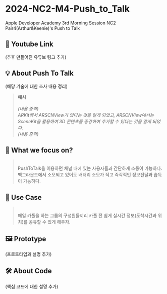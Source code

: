 # 2024-NC2-M4-Push_to_Talk
Apple Developer Academy 3rd Morning Session NC2 Pair4(Arthur&amp;Keenie)'s Push to Talk

## 🎥 Youtube Link
(추후 만들어진 유튜브 링크 추가)

## 💡 About Push To Talk
(해당 기술에 대한 조사 내용 정리)

> **예시** <br/><br/>
_(내용 중략) <br/>
ARKit에서 ARSCNView가 있다는 것을 알게 되었고, ARSCNView에서는 SceneKit을 활용하여 3D 콘텐츠를 증강하여 추가할 수 있다는 것을 알게 되었다. <br/>
(내용 중략)_

## 🎯 What we focus on?
> <br/> PushToTalk을 이용하면 채널 내에 있는 사용자들과 간단하게 소통이 가능하다. 백그라운드에서 소모되고 있어도 배터리 소모가 적고 즉각적인 정보전달과 습득이 가능하다.

## 💼 Use Case
> <br/> 매일 카풀을 하는 그룹의 구성원들끼리 카풀 전 쉽게 실시간 정보(도착시간과 위치)를 공유할 수 있게 해주자. 

## 🖼️ Prototype
(프로토타입과 설명 추가)

## 🛠️ About Code
(핵심 코드에 대한 설명 추가)

